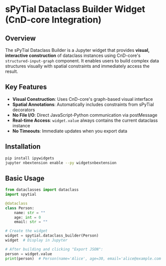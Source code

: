 # sPyTial Dataclass Builder Widget (CnD-core Integration)

## Overview

The sPyTial Dataclass Builder is a Jupyter widget that provides **visual, interactive construction** of dataclass instances using CnD-core's `structured-input-graph` component. It enables users to build complex data structures visually with spatial constraints and immediately access the result.

## Key Features

- **Visual Construction**: Uses CnD-core's graph-based visual interface
- **Spatial Annotations**: Automatically includes constraints from sPyTial decorators
- **No File I/O**: Direct JavaScript-Python communication via postMessage
- **Real-time Access**: `widget.value` always contains the current dataclass instance
- **No Timeouts**: Immediate updates when you export data

## Installation

```bash
pip install ipywidgets
jupyter nbextension enable --py widgetsnbextension
```

## Basic Usage

```python
from dataclasses import dataclass
import spytial

@dataclass
class Person:
    name: str = ""
    age: int = 0
    email: str = ""

# Create the widget
widget = spytial.dataclass_builder(Person)
widget  # Display in Jupyter

# After building and clicking "Export JSON":
person = widget.value
print(person)  # Person(name='Alice', age=30, email='alice@example.com')
```
